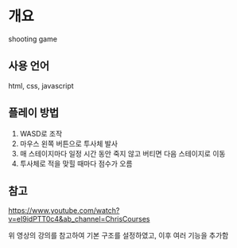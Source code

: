 # 개요
shooting game

## 사용 언어
html, css, javascript

## 플레이 방법
1. WASD로 조작
2. 마우스 왼쪽 버튼으로 투사체 발사
3. 매 스테이지마다 일정 시간 동안 죽지 않고 버티면 다음 스테이지로 이동
4. 투사체로 적을 맞힐 때마다 점수가 오름

## 참고
https://www.youtube.com/watch?v=eI9idPTT0c4&ab_channel=ChrisCourses

위 영상의 강의를 참고하여 기본 구조를 설정하였고, 이후 여러 기능을 추가함
